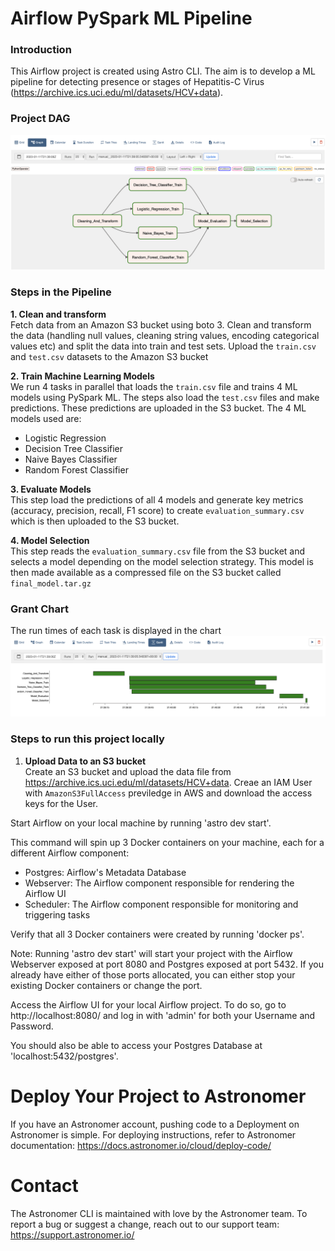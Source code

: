 # Airflow PySpark ML Pipeline 

### Introduction
This Airflow project is created using Astro CLI. The aim is to develop a ML pipeline for detecting presence or stages of Hepatitis-C Virus (https://archive.ics.uci.edu/ml/datasets/HCV+data). 

### Project DAG
![DAG](https://github.com/saidattsamonkar/Airflow-ML-Pipeline/blob/main/assets/dag.png)

### Steps in the Pipeline
**1. Clean and transform** <br />
 Fetch data from an Amazon S3 bucket using boto 3. Clean and transform the data (handling null values, cleaning string values, encoding categorical values etc) and split the data into train and test sets. Upload the ```train.csv``` and ```test.csv``` datasets to the Amazon S3 bucket
 
**2. Train Machine Learning Models** <br /> 
 We run 4 tasks in parallel that loads the ```train.csv``` file and trains 4 ML models using PySpark ML. The steps also load the ```test.csv``` files and make predictions. These predictions are uploaded in the S3 bucket. The 4 ML models used are:
 - Logistic Regression
 - Decision Tree Classifier
 - Naive Bayes Classifier
 - Random Forest Classifier
 
**3. Evaluate Models** <br /> 
 This step load the predictions of all 4 models and generate key metrics (accuracy, precision, recall, F1 score) to create ```evaluation_summary.csv``` which is then uploaded to the S3 bucket.
 
**4. Model Selection** <br /> 
 This step reads the ```evaluation_summary.csv``` file from the S3 bucket and selects a model depending on the model selection strategy. This model is then made available as a compressed file on the S3 bucket called ```final_model.tar.gz```

### Grant Chart
The run times of each task is displayed in the chart
![GRANT CHART](https://github.com/saidattsamonkar/Airflow-ML-Pipeline/blob/main/assets/grant_chart.png)

### Steps to run this project locally

1. **Upload Data to an S3 bucket** <br />
Create an S3 bucket and upload the data file from https://archive.ics.uci.edu/ml/datasets/HCV+data. Creae an IAM User with ```AmazonS3FullAccess``` previledge in AWS and download the access keys for the User.



 Start Airflow on your local machine by running 'astro dev start'.

This command will spin up 3 Docker containers on your machine, each for a different Airflow component:

- Postgres: Airflow's Metadata Database
- Webserver: The Airflow component responsible for rendering the Airflow UI
- Scheduler: The Airflow component responsible for monitoring and triggering tasks

 Verify that all 3 Docker containers were created by running 'docker ps'.

Note: Running 'astro dev start' will start your project with the Airflow Webserver exposed at port 8080 and Postgres exposed at port 5432. If you already have either of those ports allocated, you can either stop your existing Docker containers or change the port.

 Access the Airflow UI for your local Airflow project. To do so, go to http://localhost:8080/ and log in with 'admin' for both your Username and Password.

You should also be able to access your Postgres Database at 'localhost:5432/postgres'.

Deploy Your Project to Astronomer
=================================

If you have an Astronomer account, pushing code to a Deployment on Astronomer is simple. For deploying instructions, refer to Astronomer documentation: https://docs.astronomer.io/cloud/deploy-code/

Contact
=======

The Astronomer CLI is maintained with love by the Astronomer team. To report a bug or suggest a change, reach out to our support team: https://support.astronomer.io/
